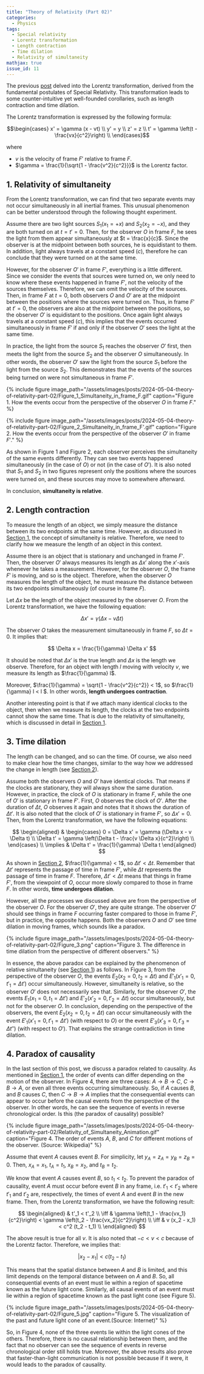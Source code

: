 ```yaml
---
title: "Theory of Relativity (Part 02)"
categories:
  - Physics
tags:
  - Special relativity
  - Lorentz transformation
  - Length contraction
  - Time dilation
  - Relativity of simultaneity
mathjax: true
issue_id: 11
---
```


The previous [post](/physics/2024/04/17/theory-of-relativity-part-01.html) delved into the Lorentz transformation, derived from the fundamental postulates of Special Relativity.
This transformation leads to some counter-intuitive yet well-founded corollaries, such as length contraction and time dilation.

The Lorentz transformation is expressed by the following formula:

$$\begin{cases}
x' = \gamma (x - vt) \\
y' = y \\
z' = z \\
t' = \gamma \left(t - \frac{vx}{c^2}\right) \\
\end{cases}$$

where
- $v$ is the velocity of frame $F'$ relative to frame $F$.
- $\gamma = \frac{1}{\sqrt{1 - \frac{v^2}{c^2}}}$ is the Lorentz factor.


## 1. Relativity of simultaneity

From the Lorentz transformation, we can find that two separate events may not occur simultaneously in all inertial frames.
This unusual phenomenon can be better understood through the following thought experiment.

Assume there are two light sources $S_1(x_1 = +x)$ and $S_2(x_2 = -x)$, and they are both turned on at $t = t' = 0$.
Then, for the observer $O$ in frame $F$, he sees the light from them appear simultaneously at $t = \frac{x}{c}$.
Since the observer is at the midpoint between both sources, he is equidistant to them.
In addition, light always travels at a constant speed ($c$), therefore he can conclude that they were turned on at the same time.

However, for the observer $O'$ in frame $F'$, everything is a little different.
Since we consider the events that sources were turned on, we only need to know where these events happened in frame $F'$, not the velocity of the sources themselves.
Therefore, we can omit the velocity of the sources.
Then, in frame $F$ at $t = 0$, both observers $O$ and $O'$ are at the midpoint between the positions where the sources were turned on.
Thus, in frame $F'$ at $t' = 0$, the observers are also at the midpoint between the positions, so the observer $O'$ is equidistant to the positions.
Once again light always travels at a constant speed ($c$), this implies that the events occurred simultaneously in frame $F'$ if and only if the observer $O'$ sees the light at the same time.

In practice, the light from the source $S_1$ reaches the observer $O'$ first, then meets the light from the source $S_2$ and the observer $O$ simultaneously.
In other words, the observer $O'$ saw the light from the source $S_1$ before the light from the source $S_2$.
This demonstrates that the events of the sources being turned on were not simultaneous in frame $F'$.

{% include figure image_path="/assets/images/posts/2024-05-04-theory-of-relativity-part-02/Figure_1_Simultaneity_in_frame_F.gif" caption="Figure 1. How the events occur from the perspective of the observer $O$ in frame $F$." %}

{% include figure image_path="/assets/images/posts/2024-05-04-theory-of-relativity-part-02/Figure_2_Simultaneity_in_frame_F'.gif" caption="Figure 2. How the events occur from the perspective of the observer $O'$ in frame $F'$." %}

As shown in Figure 1 and Figure 2, each observer perceives the simultaneity of the same events differently.
They can see two events happened simultaneously (in the case of $O$) or not (in the case of $O'$).
It is also noted that $S_1$ and $S_2$ in two figures represent only the positions where the sources were turned on, and these sources may move to somewhere afterward.

In conclusion, **simultaneity is relative**.

## 2. Length contraction

To measure the length of an object, we simply measure the distance between its two endpoints at the same time.
However, as discussed in [Section 1](#1-relativity-of-simultaneity), the concept of simultaneity is relative.
Therefore, we need to clarify how we measure the length of an object in this context.

Assume there is an object that is stationary and unchanged in frame $F'$.
Then, the observer $O'$ always measures its length as $\Delta x'$ along the $x'$-axis whenever he takes a measurement.
However, for the observer $O$, the frame $F'$ is moving, and so is the object.
Therefore, when the observer $O$ measures the length of the object, he must measure the distance between its two endpoints simultaneously (of course in frame $F$).

Let $\Delta x$ be the length of the object measured by the observer $O$.
From the Lorentz transformation, we have the following equation:

$$
\Delta x' = \gamma (\Delta x - v \Delta t)
$$

The observer $O$ takes the measurement simultaneously in frame $F$, so $\Delta t = 0$.
It implies that:

$$
\Delta x = \frac{1}{\gamma} \Delta x'
$$

It should be noted that $\Delta x'$ is the true length and $\Delta x$ is the length we observe.
Therefore, for an object with length $l$ moving with velocity $v$, we measure its length as $\frac{1}{\gamma} l$.

Moreover, $\frac{1}{\gamma} = \sqrt{1 - \frac{v^2}{c^2}} < 1$, so $\frac{1}{\gamma} l < l $.
In other words, **length undergoes contraction**.

Another interesting point is that if we attach many identical clocks to the object, then when we measure its length, the clocks at the two endpoints cannot show the same time.
That is due to the relativity of simultaneity, which is discussed in detail in [Section 1](#1-relativity-of-simultaneity).

## 3. Time dilation

The length can be changed, and so can the time.
Of course, we also need to make clear how the time changes, similar to the way how we addressed the change in length (see [Section 2](#2-length-contraction)).

Assume both the observers $O$ and $O'$ have identical clocks.
That means if the clocks are stationary, they will always show the same duration.
However, in practice, the clock of $O$ is stationary in frame $F$, while the one of $O'$ is stationary in frame $F'$.
First, $O$ observes the clock of $O'$.
After the duration of $\Delta t$, $O$ observes it again and notes that it shows the duration of $\Delta t'$.
It is also noted that the clock of $O'$ is stationary in frame $F'$, so $\Delta x' = 0$.
Then, from the Lorentz transformation, we have the following equations:

$$
\begin{aligned}
& \begin{cases}
0 = \Delta x' = \gamma (\Delta x - v \Delta t) \\
\Delta t' = \gamma \left(\Delta t - \frac{v \Delta x}{c^2}\right) \\
\end{cases} \\
\implies & \Delta t' = \frac{1}{\gamma} \Delta t
\end{aligned}
$$

As shown in [Section 2](#2-length-contraction), $\frac{1}{\gamma} < 1$, so $\Delta t' < \Delta t$.
Remember that $\Delta t'$ represents the passage of time in frame $F'$, while $\Delta t$ represents the passage of time in frame $F$.
Therefore, $\Delta t' < \Delta t$ means that things in frame $F'$, from the viewpoint of $O$, occur more slowly compared to those in frame $F$.
In other words, **time undergoes dilation**.

However, all the processes we discussed above are from the perspective of the observer $O$.
For the observer $O'$, they are quite strange.
The observer $O'$ should see things in frame $F$ occurring faster compared to those in frame $F'$, but in practice, the opposite happens.
Both the observers $O$ and $O'$ see time dilation in moving frames, which sounds like a paradox.

{% include figure image_path="/assets/images/posts/2024-05-04-theory-of-relativity-part-02/Figure_3.png" caption="Figure 3. The difference in time dilation from the perspective of different observers." %}

In essence, the above paradox can be explained by the phenomenon of relative simultaneity (see [Section 1](#1-relativity-of-simultaneity)) as follows.
In Figure 3, from the perspective of the observer $O$, the events $E_2(x_2 = 0, t_2 = \Delta t)$ and $E'_1(x'_1 = 0, t'_1 = \Delta t')$ occur simultaneously.
However, simultaneity is relative, so the observer $O'$ does not necessarily see that.
Similarly, for the observer $O'$, the events $E_1(x_1 = 0, t_1 = \Delta t')$ and $E'_2(x'_2 = 0, t'_2 = \Delta t)$ occur simultaneously, but not for the observer $O$.
In conclusion, depending on the perspective of the observers, the event $E_2(x_2 = 0, t_2 = \Delta t)$ can occur simultaneously with the event $E'_1(x'_1 = 0, t'_1 = \Delta t')$ (with respect to $O$) or the event $E'_3(x'_3 = 0, t'_3 = \Delta t'')$ (with respect to $O'$).
That explains the strange contradiction in time dilation.

## 4. Paradox of causality

In the last section of this post, we discuss a paradox related to causality.
As mentioned in [Section 1](#1-relativity-of-simultaneity), the order of events can differ depending on the motion of the observer.
In Figure 4, there are three cases: $A \to B \to C$, $C \to B \to A$, or even all three events occurring simultaneously.
So, if $A$ causes $B$, and $B$ causes $C$, then $C \to B \to A$ implies that the consequential events can appear to occur before the causal events from the perspective of the observer.
In other words, he can see the sequence of events in reverse chronological order.
Is this (the paradox of causality) possible?

{% include figure image_path="/assets/images/posts/2024-05-04-theory-of-relativity-part-02/Relativity_of_Simultaneity_Animation.gif" caption="Figure 4. The order of events $A$, $B$, and $C$ for different motions of the observer. (Source: Wikipedia)" %}

Assume that event $A$ causes event $B$.
For simplicity, let $y_A = z_A = y_B = z_B = 0$.
Then, $x_A = x_1$, $t_A = t_1$, $x_B = x_2$, and $t_B = t_2$.

We know that event $A$ causes event $B$, so $t_1 < t_2$.
To prevent the paradox of causality, event $A$ must occur before event $B$ in any frame, i.e. $t'_1 < t'_2$ where $t'_1$ and $t'_2$ are, respectively, the times of event $A$ and event $B$ in the new frame.
Then, from the Lorentz transformation, we have the following result:

$$
\begin{aligned}
& t'_1 < t'_2 \\
\iff & \gamma \left(t_1 - \frac{vx_1}{c^2}\right) < \gamma \left(t_2 - \frac{vx_2}{c^2}\right) \\
\iff & v (x_2 - x_1) < c^2 (t_2 - t_1) \\
\end{aligned}
$$

The above result is true for all $v$.
It is also noted that $-c < v < c$ because of the Lorentz factor.
Therefore, we implies that:

$$
|x_2 - x_1| < c (t_2 - t_1)
$$

This means that the spatial distance between $A$ and $B$ is limited, and this limit depends on the temporal distance between on $A$ and $B$.
So, all consequential events of an event must lie within a region of spacetime known as the future light cone.
Similarly, all causal events of an event must lie within a region of spacetime known as the past light cone (see Figure 5).

{% include figure image_path="/assets/images/posts/2024-05-04-theory-of-relativity-part-02/Figure_5.jpg" caption="Figure 5. The visualization of the past and future light cone of an event.(Source: Internet)" %}

So, in Figure 4, none of the three events lie within the light cones of the others.
Therefore, there is no causal relationship between them, and the fact that no observer can see the sequence of events in reverse chronological order still holds true.
Moreover, the above results also prove that faster-than-light communication is not possible because if it were, it would leads to the paradox of causality.

